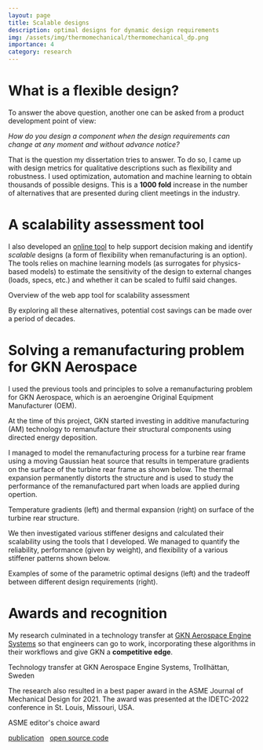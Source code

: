 ```yaml
---
layout: page
title: Scalable designs
description: optimal designs for dynamic design requirements
img: /assets/img/thermomechanical/thermomechanical_dp.png
importance: 4
category: research
---
```


# What is a flexible design?

To answer the above question, another one can be asked from a product development point of view:

*How do you design a component when the design requirements can change at any moment and without advance notice?*

That is the question my dissertation tries to answer. To do so, I came up with design metrics for qualitative descriptions such as flexibility and robustness. I used optimization, automation and machine learning to obtain thousands of possible designs. This is a **1000 fold** increase in the number of alternatives that are presented during client meetings in the industry.

# A scalability assessment tool

I also developed an [online tool](https://scale-am.herokuapp.com/) to help support decision making and identify *scalable* designs (a form of flexibility when remanufacturing is an option). The tools relies on machine learning models (as surrogates for physics-based models) to estimate the sensitivity of the design to external changes (loads, specs, etc.) and whether it can be scaled to fulfil said changes.

<script>
    var index = 0;

    function changeBanner() {

        loop_imgs = document.getElementById("animation").children;
        
        [].forEach.call(loop_imgs, function(v, i) {
            loop_imgs[i].hidden = i !== index
        });
        index = (index + 1) % loop_imgs.length;
    }
    window.onload = function() {
        setInterval(changeBanner, 1000)
    };
</script>

<div class="row">
    <div class="col-sm mt-3 mt-md-0">
        <div id="animation">
            <img class="img-fluid rounded z-depth-1" src="{{ '/assets/img/TRS/0_example_trs.png' | relative_url }}" alt="" title="WEB APP" hidden/>
            <img class="img-fluid rounded z-depth-1" src="{{ '/assets/img/TRS/1_example_trs.png' | relative_url }}" alt="" title="WEB APP" hidden/>
            <img class="img-fluid rounded z-depth-1" src="{{ '/assets/img/TRS/2_example_trs.png' | relative_url }}" alt="" title="WEB APP" hidden/>
            <img class="img-fluid rounded z-depth-1" src="{{ '/assets/img/TRS/3_example_trs.png' | relative_url }}" alt="" title="WEB APP" hidden/>
            <img class="img-fluid rounded z-depth-1" src="{{ '/assets/img/TRS/4_example_trs.png' | relative_url }}" alt="" title="WEB APP" hidden/>
            <img class="img-fluid rounded z-depth-1" src="{{ '/assets/img/TRS/5_example_trs.png' | relative_url }}" alt="" title="WEB APP" hidden/>
        </div>
    </div>
</div>
<div class="caption">
    Overview of the web app tool for scalability assessment
</div>

By exploring all these alternatives, potential cost savings can be made over a period of decades.

# Solving a remanufacturing problem for GKN Aerospace

I used the previous tools and principles to solve a remanufacturing problem for GKN Aerospace, which is an aeroengine Original Equipment Manufacturer (OEM). 

At the time of this project, GKN started investing in additive manufacturing (AM) technology to remanufacture their structural components using directed energy deposition. 

I managed to model the remanufacturing process for a turbine rear frame using a moving Gaussian heat source that results in temperature gradients on the surface of the turbine rear frame as shown below. The thermal expansion permanently distorts the structure and is used to study the performance of the remanufactured part when loads are applied during opertion.

<div class="row justify-content-sm-center">
    <div class="col-sm-6 mt-3 mt-md-0">
        <img class="img-fluid rounded z-depth-1" src="{{ '/assets/img/thermomechanical/temperature.gif' | relative_url }}" alt="" title="temperature"/>
    </div>
    <div class="col-sm-6 mt-3 mt-md-0">
        <img class="img-fluid rounded z-depth-1" src="{{ '/assets/img/thermomechanical/deformation.gif' | relative_url }}" alt="" title="displacement"/>
    </div>
</div>
<div class="caption">
    Temperature gradients (left) and thermal expansion (right) on surface of the turbine rear structure.
</div>

We then investigated various stiffener designs and calculated their scalability using the tools that I developed. We managed to quantify the reliability, performance (given by weight), and flexibility of a various stiffener patterns shown below.

<div class="row justify-content-sm-center equal-height">
    <div class="col-sm-5 mt-3 mt-md-0">
        <img class="img-fluid rounded z-depth-1" src="{{ '/assets/img/TRS/designs.gif' | relative_url }}" alt="" title="parametric designs"/>
    </div>
    <div class="col-sm-7 mt-3 mt-md-0">
        <img class="img-fluid rounded z-depth-1" src="{{ '/assets/img/TRS/tradespace.gif' | relative_url }}" alt="" title="tradespace"/>
    </div>
</div>
<div class="caption">
    Examples of some of the parametric optimal designs (left) and the tradeoff between different design requirements (right).
</div>

# Awards and recognition

My research culminated in a technology transfer at [GKN Aerospace Engine Systems](https://www.gknaerospace.com/en/about-gkn-aerospace/locations/gkn-aerospace-in-europe/gkn-aerospace-in-sweden/) so that engineers can go to work, incorporating these algorithms in their workflows and give GKN a **competitive edge**.

<div class="row">
    <div class="col-sm mt-3 mt-md-0">
        <img class="img-fluid rounded z-depth-1 center-block" src="{{ '/assets/img/TRS/pic1_K.JPG' | relative_url }}" alt="" title="tech transfer"/>
    </div>
</div>
<div class="caption">
    Technology transfer at GKN Aerospace Engine Systems, Trollhättan, Sweden
</div>

The research also resulted in a best paper award in the ASME Journal of Mechanical Design for 2021. The award was presented at the IDETC-2022 conference in St. Louis, Missouri, USA. 

<div class="row">
    <div class="col-sm mt-3 mt-md-0">
        <img class="img-fluid rounded z-depth-1 center-block" src="{{ '/assets/img/Award.png' | relative_url }}" alt="" title="tech transfer"/>
    </div>
</div>
<div class="caption">
    ASME editor's choice award
</div>

<a href="https://asmedigitalcollection.asme.org/mechanicaldesign/article/doi/10.1115/1.4047908/1085767/Scalable-Setbased-Design-Optimization-and" target="_blank"><i class="fas fa-book"></i> publication</a>&nbsp;&nbsp;
<a href="https://github.com/khbalhandawi/DM_SBD_OPT" target="_blank"> <i class="fab fa-github"></i> open source code</a>